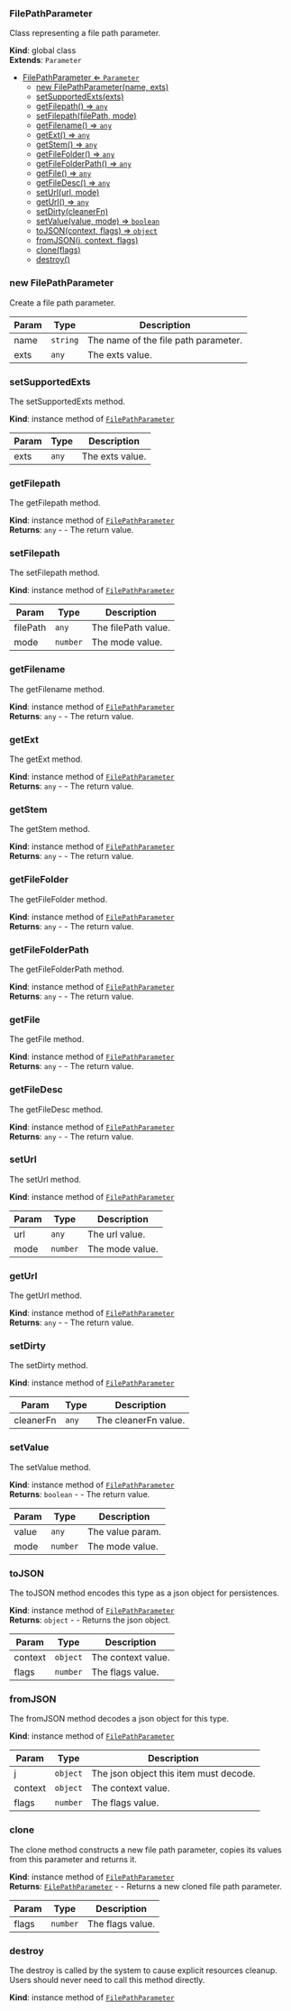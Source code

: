 <a name="FilePathParameter"></a>

### FilePathParameter 
Class representing a file path parameter.

**Kind**: global class  
**Extends**: <code>Parameter</code>  

* [FilePathParameter ⇐ <code>Parameter</code>](#FilePathParameter)
    * [new FilePathParameter(name, exts)](#new-FilePathParameter)
    * [setSupportedExts(exts)](#setSupportedExts)
    * [getFilepath() ⇒ <code>any</code>](#getFilepath)
    * [setFilepath(filePath, mode)](#setFilepath)
    * [getFilename() ⇒ <code>any</code>](#getFilename)
    * [getExt() ⇒ <code>any</code>](#getExt)
    * [getStem() ⇒ <code>any</code>](#getStem)
    * [getFileFolder() ⇒ <code>any</code>](#getFileFolder)
    * [getFileFolderPath() ⇒ <code>any</code>](#getFileFolderPath)
    * [getFile() ⇒ <code>any</code>](#getFile)
    * [getFileDesc() ⇒ <code>any</code>](#getFileDesc)
    * [setUrl(url, mode)](#setUrl)
    * [getUrl() ⇒ <code>any</code>](#getUrl)
    * [setDirty(cleanerFn)](#setDirty)
    * [setValue(value, mode) ⇒ <code>boolean</code>](#setValue)
    * [toJSON(context, flags) ⇒ <code>object</code>](#toJSON)
    * [fromJSON(j, context, flags)](#fromJSON)
    * [clone(flags)](#clone)
    * [destroy()](#destroy)

<a name="new_FilePathParameter_new"></a>

### new FilePathParameter
Create a file path parameter.


| Param | Type | Description |
| --- | --- | --- |
| name | <code>string</code> | The name of the file path parameter. |
| exts | <code>any</code> | The exts value. |

<a name="FilePathParameter+setSupportedExts"></a>

### setSupportedExts
The setSupportedExts method.

**Kind**: instance method of [<code>FilePathParameter</code>](#FilePathParameter)  

| Param | Type | Description |
| --- | --- | --- |
| exts | <code>any</code> | The exts value. |

<a name="FilePathParameter+getFilepath"></a>

### getFilepath
The getFilepath method.

**Kind**: instance method of [<code>FilePathParameter</code>](#FilePathParameter)  
**Returns**: <code>any</code> - - The return value.  
<a name="FilePathParameter+setFilepath"></a>

### setFilepath
The setFilepath method.

**Kind**: instance method of [<code>FilePathParameter</code>](#FilePathParameter)  

| Param | Type | Description |
| --- | --- | --- |
| filePath | <code>any</code> | The filePath value. |
| mode | <code>number</code> | The mode value. |

<a name="FilePathParameter+getFilename"></a>

### getFilename
The getFilename method.

**Kind**: instance method of [<code>FilePathParameter</code>](#FilePathParameter)  
**Returns**: <code>any</code> - - The return value.  
<a name="FilePathParameter+getExt"></a>

### getExt
The getExt method.

**Kind**: instance method of [<code>FilePathParameter</code>](#FilePathParameter)  
**Returns**: <code>any</code> - - The return value.  
<a name="FilePathParameter+getStem"></a>

### getStem
The getStem method.

**Kind**: instance method of [<code>FilePathParameter</code>](#FilePathParameter)  
**Returns**: <code>any</code> - - The return value.  
<a name="FilePathParameter+getFileFolder"></a>

### getFileFolder
The getFileFolder method.

**Kind**: instance method of [<code>FilePathParameter</code>](#FilePathParameter)  
**Returns**: <code>any</code> - - The return value.  
<a name="FilePathParameter+getFileFolderPath"></a>

### getFileFolderPath
The getFileFolderPath method.

**Kind**: instance method of [<code>FilePathParameter</code>](#FilePathParameter)  
**Returns**: <code>any</code> - - The return value.  
<a name="FilePathParameter+getFile"></a>

### getFile
The getFile method.

**Kind**: instance method of [<code>FilePathParameter</code>](#FilePathParameter)  
**Returns**: <code>any</code> - - The return value.  
<a name="FilePathParameter+getFileDesc"></a>

### getFileDesc
The getFileDesc method.

**Kind**: instance method of [<code>FilePathParameter</code>](#FilePathParameter)  
**Returns**: <code>any</code> - - The return value.  
<a name="FilePathParameter+setUrl"></a>

### setUrl
The setUrl method.

**Kind**: instance method of [<code>FilePathParameter</code>](#FilePathParameter)  

| Param | Type | Description |
| --- | --- | --- |
| url | <code>any</code> | The url value. |
| mode | <code>number</code> | The mode value. |

<a name="FilePathParameter+getUrl"></a>

### getUrl
The getUrl method.

**Kind**: instance method of [<code>FilePathParameter</code>](#FilePathParameter)  
**Returns**: <code>any</code> - - The return value.  
<a name="FilePathParameter+setDirty"></a>

### setDirty
The setDirty method.

**Kind**: instance method of [<code>FilePathParameter</code>](#FilePathParameter)  

| Param | Type | Description |
| --- | --- | --- |
| cleanerFn | <code>any</code> | The cleanerFn value. |

<a name="FilePathParameter+setValue"></a>

### setValue
The setValue method.

**Kind**: instance method of [<code>FilePathParameter</code>](#FilePathParameter)  
**Returns**: <code>boolean</code> - - The return value.  

| Param | Type | Description |
| --- | --- | --- |
| value | <code>any</code> | The value param. |
| mode | <code>number</code> | The mode value. |

<a name="FilePathParameter+toJSON"></a>

### toJSON
The toJSON method encodes this type as a json object for persistences.

**Kind**: instance method of [<code>FilePathParameter</code>](#FilePathParameter)  
**Returns**: <code>object</code> - - Returns the json object.  

| Param | Type | Description |
| --- | --- | --- |
| context | <code>object</code> | The context value. |
| flags | <code>number</code> | The flags value. |

<a name="FilePathParameter+fromJSON"></a>

### fromJSON
The fromJSON method decodes a json object for this type.

**Kind**: instance method of [<code>FilePathParameter</code>](#FilePathParameter)  

| Param | Type | Description |
| --- | --- | --- |
| j | <code>object</code> | The json object this item must decode. |
| context | <code>object</code> | The context value. |
| flags | <code>number</code> | The flags value. |

<a name="FilePathParameter+clone"></a>

### clone
The clone method constructs a new file path parameter,
copies its values from this parameter and returns it.

**Kind**: instance method of [<code>FilePathParameter</code>](#FilePathParameter)  
**Returns**: [<code>FilePathParameter</code>](#FilePathParameter) - - Returns a new cloned file path parameter.  

| Param | Type | Description |
| --- | --- | --- |
| flags | <code>number</code> | The flags value. |

<a name="FilePathParameter+destroy"></a>

### destroy
The destroy is called by the system to cause explicit resources cleanup.
Users should never need to call this method directly.

**Kind**: instance method of [<code>FilePathParameter</code>](#FilePathParameter)  
